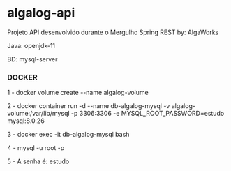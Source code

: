 # algalog-api
Projeto API desenvolvido durante o Mergulho Spring REST by: AlgaWorks

Java: openjdk-11

BD: mysql-server


### DOCKER

1 -  docker volume create --name algalog-volume

2 -  docker container run -d --name db-algalog-mysql -v algalog-volume:/var/lib/mysql -p 3306:3306 -e MYSQL_ROOT_PASSWORD=estudo mysql:8.0.26

3 -  docker exec -it db-algalog-mysql bash

4 -  mysql -u root -p

5 -  A senha é: estudo

